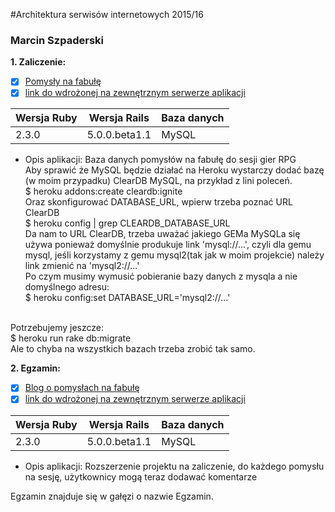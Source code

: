 #Architektura serwisów internetowych 2015/16

### Marcin Szpaderski

<b>1. Zaliczenie:</b>
 - [x] [Pomysły na fabułę](https://github.com/mszpaderski/ASI_2016.git)
 - [x] [link do wdrożonej na zewnętrznym serwerze aplikacji](https://immense-hollows-73463.herokuapp.com/)
 
| Wersja Ruby   | Wersja Rails   | Baza danych |
|------------|---------|-------------|
|    2.3.0   | 5.0.0.beta1.1  | MySQL  |

- Opis aplikacji: Baza danych pomysłów na fabułę do sesji gier RPG</br>
Aby sprawić że MySQL będzie działać na Heroku wystarczy dodać bazę (w moim przypadku) ClearDB MySQL, na przykład z lini poleceń.</br>
$ heroku addons:create cleardb:ignite</br>
Oraz skonfigurować DATABASE_URL, wpierw trzeba poznać URL ClearDB</br>
$ heroku config | grep CLEARDB_DATABASE_URL</br>
Da nam to URL ClearDB, trzeba uważać jakiego GEMa MySQLa się używa ponieważ domyślnie produkuje link 'mysql://...', czyli dla gemu mysql, jeśli korzystamy z gemu mysql2(tak jak w moim projekcie) należy link zmienić na 'mysql2://...'</br>
Po czym musimy wymusić pobieranie bazy danych z mysqla a nie domyślnego adresu:</br>
$ heroku config:set DATABASE_URL='mysql2://...'</br>
</br>
Potrzebujemy jeszcze:</br>
$ heroku run rake db:migrate</br>
Ale to chyba na wszystkich bazach trzeba zrobić tak samo.</br>


<b>2. Egzamin:</b>
 - [x] [Blog o pomysłach na fabułę](https://github.com/mszpaderski/ASI_2016/tree/egzamin)
 - [x] [link do wdrożonej na zewnętrznym serwerze aplikacji](http://rpg-session-ideas.herokuapp.com/)

| Wersja Ruby   | Wersja Rails   | Baza danych |
|------------|---------|-------------|
|    2.3.0   | 5.0.0.beta1.1  | MySQL  |

- Opis aplikacji: Rozszerzenie projektu na zaliczenie, do każdego pomysłu na sesję, użytkownicy mogą teraz dodawać komentarze

Egzamin znajduje się w gałęzi o nazwie Egzamin.